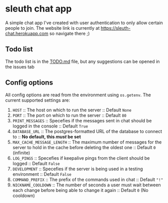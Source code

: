 # sleuth chat app
A simple chat app I've created with user authentication to only allow certain people to join. The website link is currently at https://sleuth-chat.herokuapp.com so navigate there ;)

## Todo list
The todo list is in the [TODO.md](TODO.md) file, but any suggestions can be opened in the issues tab

## Config options
All config options are read from the environment using `os.getenv`. The current supported settings are:
1. `HOST` :: The host on which to run the server :: Default `None`
2. `PORT` :: The port on which to run the server :: Default `80`
3. `PRINT_MESSAGES` :: Specefies if the messages sent in chat should be logged in the console :: Default `True`
4. `DATABASE_URL` :: The postgres-formatted URL of the database to connect to :: **No default, this *must* be set**
5. `MAX_CACHE_MESSAGE_LENGTH` :: The maximum number of messages for the server to hold in the cache before deleting the oldest one :: Default `0` (infinite)
6. `LOG_PINGS` :: Specefies if keepalive pings from the client should be logged :: Default `False`
7. `DEVELOPMENT` :: Specefies if the server is being used in a testing environment :: Default `False`
8. `COMMAND_PREFIX` :: The prefix of the commands used in chat :: Default `"!"`
9. `NICKNAME_COOLDOWN` :: The number of seconds a user must wait between each change before being able to change it again :: Default `0` (No cooldown)
